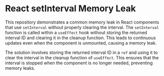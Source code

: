 # React setInterval Memory Leak

This repository demonstrates a common memory leak in React components that use `setInterval` without properly clearing the interval. The `setInterval` function is called within a `useEffect` hook without storing the returned interval ID and clearing it in the cleanup function. This leads to continuous updates even when the component is unmounted, causing a memory leak.

The solution involves storing the returned interval ID in a `ref` and using it to clear the interval in the cleanup function of `useEffect`.  This ensures that the interval is stopped when the component is no longer needed, preventing memory leaks.